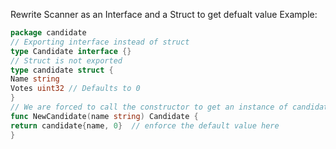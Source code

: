 Rewrite Scanner as an Interface and a Struct to get defualt value
Example:
```go
package candidate
// Exporting interface instead of struct
type Candidate interface {}
// Struct is not exported
type candidate struct {
Name string
Votes uint32 // Defaults to 0
}
// We are forced to call the constructor to get an instance of candidate
func NewCandidate(name string) Candidate {
return candidate{name, 0}  // enforce the default value here
}
```
